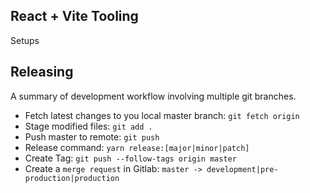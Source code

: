 ## React + Vite Tooling

Setups

## Releasing

A summary of development workflow involving multiple git branches.

-   Fetch latest changes to you local master branch: `git fetch origin`
-   Stage modified files: `git add .`
-   Push master to remote: `git push`
-   Release command: `yarn release:[major|minor|patch]`
-   Create Tag: `git push --follow-tags origin master`
-   Create a `merge request` in Gitlab: `master -> development|pre-production|production`
